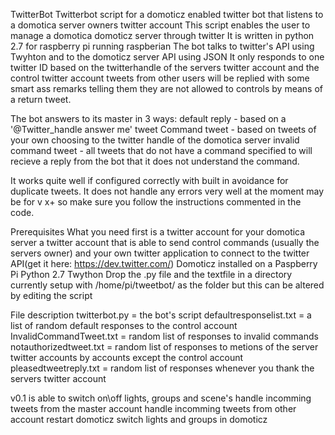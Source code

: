 TwitterBot
Twitterbot script for a domoticz enabled twitter bot that listens to a domotica server owners twitter account
This script enables the user to manage a domotica domoticz server through twitter
It is written in python 2.7 for raspberry pi running raspberian
The bot talks to twitter's API using Twyhton and to the domoticz server API using JSON
It only responds to one twitter ID based on the twitterhandle of the servers twitter account and the control twitter account 
tweets from other users will be replied with some smart ass remarks telling them they are not allowed to controls by means of a return tweet.

The bot answers to its master in 3 ways:
  default reply - based on a '@Twitter_handle answer me' tweet
  Command tweet - based on tweets of your own choosing to the twitter handle of the domotica server
  invalid command tweet - all tweets that do not have a command specified to will recieve a reply from the bot that it does not understand the command.

It works quite well if configured correctly with built in avoidance for duplicate tweets.
It does not handle any errors very well at the moment may be for v x+ so make sure you follow the instructions commented in the code.


Prerequisites
What you need first is a twitter account for your domotica server
a twitter account that is able to send control commands (usually the servers owner)
and your own twitter application to connect to the twitter API(get it here: https://dev.twitter.com/)
Domoticz installed on a Paspberry Pi
Python 2.7
Twython
Drop the .py file and the textfile in a directory currently setup with  /home/pi/tweetbot/ as the folder but this can be altered by
editing the script

File description 
twitterbot.py = the bot's script
defaultresponselist.txt = a list of random default responses to the control account
InvalidCommandTweet.txt = random list of responses to invalid commands
notauthorizedtweet.txt  = random list of responses to metions of the server twitter accounts by accounts except the control account
pleasedtweetreply.txt =  random list of responses whenever you thank the servers twitter account





v0.1  is able to switch on\off lights, groups and scene's
handle incomming tweets from the master account 
handle incomming tweets from other account
restart domoticz
switch lights and groups in domoticz
